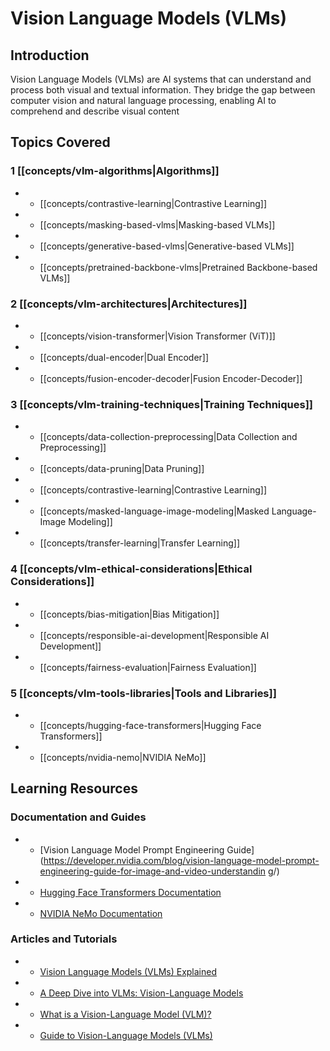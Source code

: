 # Vision Language Models (VLMs)

## Introduction

Vision Language Models (VLMs) are AI systems that can understand and process both visual and textual information. They
bridge the gap between computer vision and natural language processing, enabling AI to comprehend and describe visual
content

## Topics Covered

### 1 \[\[concepts/vlm-algorithms|Algorithms]]

  - - \[\[concepts/contrastive-learning|Contrastive Learning]]
  - - \[\[concepts/masking-based-vlms|Masking-based VLMs]]
  - - \[\[concepts/generative-based-vlms|Generative-based VLMs]]
  - - \[\[concepts/pretrained-backbone-vlms|Pretrained Backbone-based VLMs]]

### 2 \[\[concepts/vlm-architectures|Architectures]]

  - - \[\[concepts/vision-transformer|Vision Transformer (ViT)]]
  - - \[\[concepts/dual-encoder|Dual Encoder]]
  - - \[\[concepts/fusion-encoder-decoder|Fusion Encoder-Decoder]]

### 3 \[\[concepts/vlm-training-techniques|Training Techniques]]

  - - \[\[concepts/data-collection-preprocessing|Data Collection and Preprocessing]]
  - - \[\[concepts/data-pruning|Data Pruning]]
  - - \[\[concepts/contrastive-learning|Contrastive Learning]]
  - - \[\[concepts/masked-language-image-modeling|Masked Language-Image Modeling]]
  - - \[\[concepts/transfer-learning|Transfer Learning]]

### 4 \[\[concepts/vlm-ethical-considerations|Ethical Considerations]]

  - - \[\[concepts/bias-mitigation|Bias Mitigation]]
  - - \[\[concepts/responsible-ai-development|Responsible AI Development]]
  - - \[\[concepts/fairness-evaluation|Fairness Evaluation]]

### 5 \[\[concepts/vlm-tools-libraries|Tools and Libraries]]

  - - \[\[concepts/hugging-face-transformers|Hugging Face Transformers]]
  - - \[\[concepts/nvidia-nemo|NVIDIA NeMo]]

## Learning Resources

### Documentation and Guides

  - - \[Vision Language Model Prompt Engineering
  Guide]\(<https://developer.nvidia.com/blog/vision-language-model-prompt-engineering-guide-for-image-and-video-understandin>
  g/)
  - - [Hugging Face Transformers Documentation](https://huggingface.co/docs/transformers/index)
  - - [NVIDIA NeMo Documentation](https://docs.nvidia.com/deeplearning/nemo/user-guide/docs/en/main/index.html)

### Articles and Tutorials

  - - [Vision Language Models (VLMs) Explained](https://www.datacamp.com/blog/vlms-ai-vision-language-models)
  - - [A Deep Dive into VLMs: Vision-Language
  Models](https://medium.com/@sunidhi.ashtekar/a-deep-dive-into-vlms-vision-language-models-d3bdf2a3e728)
  - - [What is a Vision-Language Model (VLM)?](https://blog.roboflow.com/what-is-a-vision-language-model/)
  - - [Guide to Vision-Language Models (VLMs)](https://encord.com/blog/vision-language-models-guide/)
